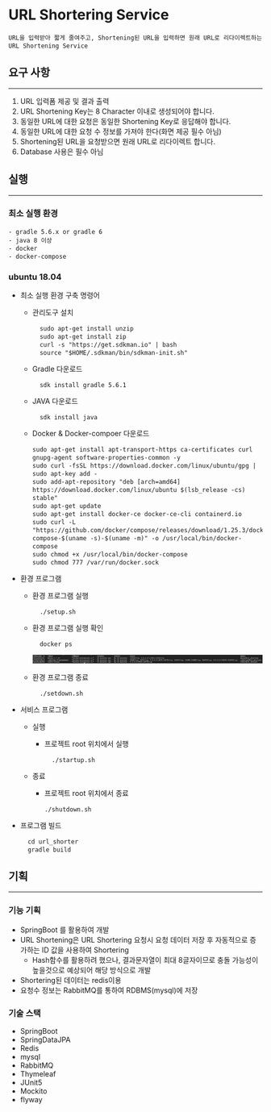 # URL Shortering Service

    URL을 입력받아 짧게 줄여주고, Shortening된 URL을 입력하면 원래 URL로 리다이렉트하는 URL Shortening Service

## 요구 사항
---
1. URL 입력폼 제공 및 결과 출력
2. URL Shortening Key는 8 Character 이내로 생성되어야 합니다.
3. 동일한 URL에 대한 요청은 동일한 Shortening Key로 응답해야 합니다.
4. 동일한 URL에 대한 요청 수 정보를 가져야 한다(화면 제공 필수 아님)
5. Shortening된 URL을 요청받으면 원래 URL로 리다이렉트 합니다.
6. Database 사용은 필수 아님

## 실행 
---
### 최소 실행 환경 
    - gradle 5.6.x or gradle 6
    - java 8 이상
    - docker
    - docker-compose

### ubuntu 18.04
- 최소 실행 환경 구축 명령어
    - 관리도구 설치

            sudo apt-get install unzip
            sudo apt-get install zip
            curl -s "https://get.sdkman.io" | bash
            source "$HOME/.sdkman/bin/sdkman-init.sh"
            
    - Gradle 다운로드    
            
            sdk install gradle 5.6.1

    - JAVA 다운로드
            
            sdk install java

    -   Docker & Docker-compoer 다운로드
            
            sudo apt-get install apt-transport-https ca-certificates curl gnupg-agent software-properties-common -y
            sudo curl -fsSL https://download.docker.com/linux/ubuntu/gpg | sudo apt-key add -
            sudo add-apt-repository "deb [arch=amd64] https://download.docker.com/linux/ubuntu $(lsb_release -cs) stable"
            sudo apt-get update
            sudo apt-get install docker-ce docker-ce-cli containerd.io 
            sudo curl -L "https://github.com/docker/compose/releases/download/1.25.3/docker-compose-$(uname -s)-$(uname -m)" -o /usr/local/bin/docker-compose
            sudo chmod +x /usr/local/bin/docker-compose
            sudo chmod 777 /var/run/docker.sock


- 환경 프로그램
    - 환경 프로그램 실행

            ./setup.sh
    - 환경 프로그램 실행 확인

            docker ps

        ![check_docker](./img/check.PNG)

    - 환경 프로그램 종료

            ./setdown.sh
    
- 서비스 프로그램
    - 실행
        - 프로젝트 root 위치에서 실행

                ./startup.sh

    - 종료
        -   프로젝트 root 위치에서 종료
            
                ./shutdown.sh
- 프로그램 빌드
    
        cd url_shorter
        gradle build
    
## 기획
---
### 기능 기획
- SpringBoot 를 활용하여 개발
- URL Shortening은 URL Shortering 요청시 요청 데이터 저장 후 자동적으로 증가하는 ID 값을 사용하여 Shortering 
    -   Hash함수를 활용하려 했으나, 결과문자열이 최대 8글자이므로 충돌 가능성이 높을것으로 예상되어 해당 방식으로 개발
- Shortering된 데이터는 redis이용
- 요청수 정보는 RabbitMQ를 통하여 RDBMS(mysql)에 저장

### 기술 스택
- SpringBoot
- SpringDataJPA
- Redis
- mysql
- RabbitMQ
- Thymeleaf
- JUnit5
- Mockito
- flyway

